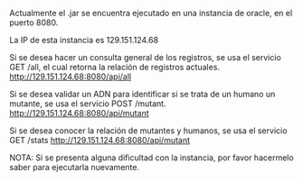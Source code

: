 Actualmente el .jar se encuentra ejecutado en una instancia de oracle, en el puerto 8080.

La IP de esta instancia es 129.151.124.68

Si se desea hacer un consulta general de los registros, se usa el servicio GET /all, el cual retorna la relación de registros actuales.
http://129.151.124.68:8080/api/all

Si se desea validar un ADN para identificar si se trata de un humano un mutante, se usa el servicio POST /mutant.
http://129.151.124.68:8080/api/mutant

Si se desea conocer la relación de mutantes y humanos, se usa el servicio GET /stats
http://129.151.124.68:8080/api/mutant

NOTA: Si se presenta alguna dificultad con la instancia, por favor hacermelo saber para ejecutarla nuevamente.
